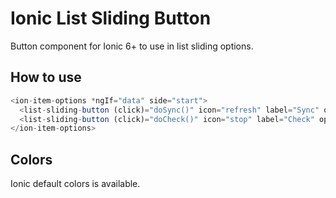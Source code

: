 # Ionic List Sliding Button

Button component for Ionic 6+ to use in list sliding options.

## How to use

```typescript
<ion-item-options *ngIf="data" side="start">
  <list-sliding-button (click)="doSync()" icon="refresh" label="Sync" optionColor="primary"></list-sliding-button>
  <list-sliding-button (click)="doCheck()" icon="stop" label="Check" optionColor="secondary"></list-sliding-button>
</ion-item-options>
```

## Colors

Ionic default colors is available.
